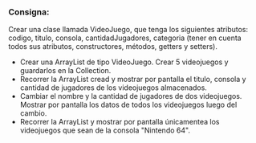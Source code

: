 ### Consigna:

Crear una clase llamada VideoJuego, que tenga los siguientes atributos: codigo, titulo, consola, cantidadJugadores, categoria (tener en cuenta todos sus atributos, constructores, métodos, getters y setters).

* Crear una ArrayList de tipo VideoJuego. Crear 5 videojuegos y guardarlos en la Collection.
* Recorrer la ArrayList cread y mostrar por pantalla el titulo, consola y cantidad de jugadores de los videojuegos almacenados.
* Cambiar el nombre y la cantidad de jugadores de dos videojuegos. Mostrar por pantalla los datos de todos los videojuegos luego del cambio.
* Recorrer la ArrayList y mostrar por pantalla únicamentea los videojuegos que sean de la consola "Nintendo 64". 

